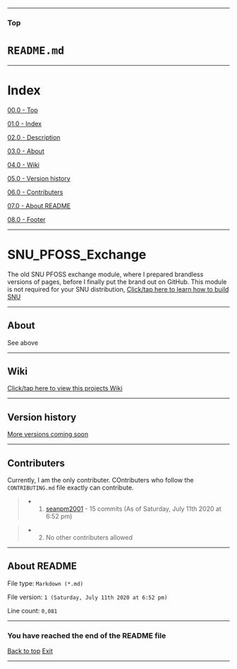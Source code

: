 
***

### Top

# `README.md`

***

# Index

[00.0 - Top](#Top)

[01.0 - Index](#Index)

[02.0 - Description](#SNU_PFOSS_Exchange)

[03.0 - About](#About)

[04.0 - Wiki](#Wiki)

[05.0 - Version history](#Version-history)

[06.0 - Contributers](#Contributers)

[07.0 - About README](#About-README)

[08.0 - Footer](#You-have-reached-the-end-of-the-README-file)

***

# SNU_PFOSS_Exchange

The old SNU PFOSS exchange module, where I prepared brandless versions of pages, before I finally put the brand out on GitHub. This module is not required for your SNU distribution, [Click/tap here to learn how to build SNU](https://gist.github.com/seanpm2001/745564a46186888e829fdeb9cda584de)

***

## About

See above

***

## Wiki

[Click/tap here to view this projects Wiki](https://github.com/seanpm2001/SNU_PFOSS_Exchange/wiki)

***

## Version history

[More versions coming soon](https://www.example.com)

***

## Contributers

Currently, I am the only contributer. COntributers who follow the `CONTRIBUTING.md` file exactly can contribute.

> * 1. [seanpm2001](https://github.com/seanpm2001/) - 15 commits (As of Saturday, July 11th 2020 at 6:52 pm)

> * 2. No other contributers allowed

***

## About README

File type: `Markdown (*.md)`

File version: `1 (Saturday, July 11th 2020 at 6:52 pm)`

Line count: `0,081`
***

### You have reached the end of the README file

[Back to top](#Top) [Exit](https://github.com)

***
